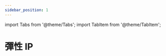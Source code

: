 ```yaml
---
sidebar_position: 1
---
```


import Tabs from '@theme/Tabs';
import TabItem from '@theme/TabItem';

# 彈性 IP

